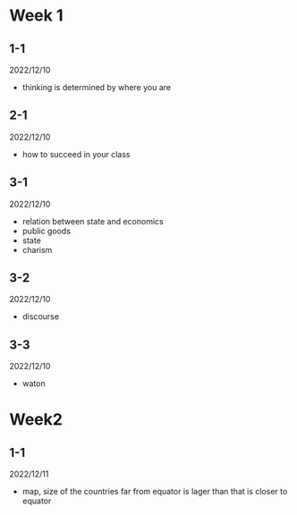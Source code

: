 # Week 1

## 1-1

2022/12/10

- thinking is determined by where you are

## 2-1

2022/12/10

- how to succeed in your class

## 3-1

2022/12/10

- relation between state and economics
- public goods
- state
- charism

## 3-2

2022/12/10

- discourse

## 3-3

2022/12/10

- waton


# Week2

## 1-1

2022/12/11

- map, size of the countries far from equator is lager than that is closer to equator
